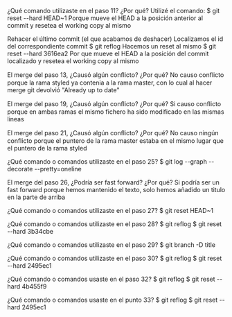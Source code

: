 ¿Qué comando utilizaste en el paso 11? ¿Por qué? 
Utilizé el comando:
$ git reset --hard HEAD~1
Porque mueve el HEAD a la posición anterior al commit y resetea el working copy al mismo

Rehacer el último commit (el que acabamos de deshacer) 
Localizamos el id del correspondiente commit
$ git reflog
Hacemos un reset al mismo
$ git reset --hard 3616ea2
Por que mueve el HEAD a la posición del commit localizado y resetea el working copy al mismo

El merge del paso 13, ¿Causó algún conﬂicto? ¿Por qué?
No causo conflicto porque la rama styled ya contenia a la rama master, con lo cual al hacer merge git devolvió "Already up to date"

El merge del paso 19, ¿Causó algún conﬂicto? ¿Por qué?
Si causo conflicto porque en ambas ramas el mismo fichero ha sido modificado en las mismas lineas

El merge del paso 21, ¿Causó algún conﬂicto? ¿Por qué?
No causo ningún conflicto porque el puntero de la rama master estaba en el mismo lugar que el puntero de la rama styled

¿Qué comando o comandos utilizaste en el paso 25?
$ git log --graph --decorate --pretty=oneline

El merge del paso 26, ¿Podría ser fast forward? ¿Por qué? 
Si podría ser un fast forward porque hemos mantenido el texto, solo hemos añadido un titulo en la parte de arriba

¿Qué comando o comandos utilizaste en el paso 27? 
$ git reset HEAD~1

¿Qué comando o comandos utilizaste en el paso 28?
$ git reflog
$ git reset --hard 3b34cbe

¿Qué comando o comandos utilizaste en el paso 29?
$ git branch -D title

¿Qué comando o comandos utilizaste en el paso 30?
$ git reflog
$ git reset --hard 2495ec1

¿Qué comando o comandos usaste en el paso 32?
$ git reflog
$ git reset --hard 4b455f9

¿Qué comando o comandos usaste en el punto 33?
$ git reflog
$ git reset --hard 2495ec1